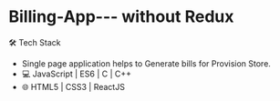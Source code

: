 # Billing-App--- without Redux

🛠 Tech Stack

- Single page application helps to Generate bills for Provision Store.
- 💻 JavaScript | ES6 | C | C++
- 🌐 HTML5 | CSS3 | ReactJS
